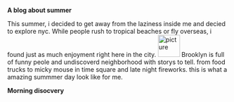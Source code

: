 **A blog about summer**

This summer, i decided to get away from the laziness inside me and decied to explore nyc. While people rush to tropical beaches or fly overseas, i found just as much enjoyment right here in the city. 
<img src="/blog/images/imgnyc.png" alt="picture" width="50 length=50">
Brooklyn is full of funny peole and       undiscoverd neighborhood with storys to tell. from food trucks to micky mouse in time square and late night fireworks. this is what a amazing summmer day look like for me.

**Morning disocvery**
